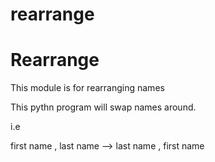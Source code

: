 # rearrange
Rearrange
=========

This module is for rearranging names

This pythn program will swap names around. 

i.e

first name , last name --> last name , first name


